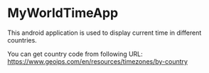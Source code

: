 # MyWorldTimeApp
This android application is used to display current time in different countries.

You can get country code from following URL:
https://www.geoips.com/en/resources/timezones/by-country

